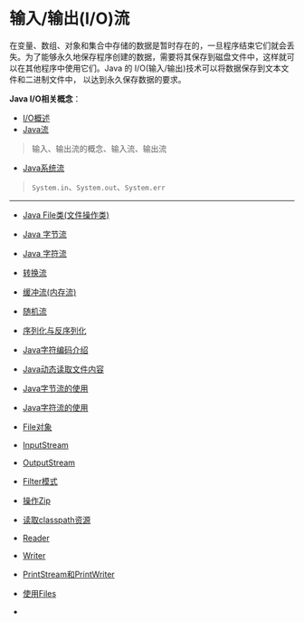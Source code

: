 # 输入/输出(I/O)流

在变量、数组、对象和集合中存储的数据是暂时存在的，一旦程序结束它们就会丢失。为了能够永久地保存程序创建的数据，需要将其保存到磁盘文件中，这样就可以在其他程序中使用它们。Java 的 I/O(输入/输出)技术可以将数据保存到文本文件和二进制文件中， 以达到永久保存数据的要求。

**Java I/O相关概念**：

- [I/O概述](IO_concept.md)
- [Java流](iostream.md)

> 输入、输出流的概念、输入流、输出流

- [Java系统流](IO_system.md)

> `System.in`、`System.out`、`System.err`

------

- [Java File类(文件操作类)](IO_File.md)
- [Java 字节流](bytestream.md)
- [Java 字符流](charstream.md)
- [转换流](inputstreamreader.md)
- [缓冲流(内存流)]()
- [随机流](radomstream.md)
- [序列化与反序列化](serialize_deserialize.md)



- [Java字符编码介绍](http://c.biancheng.net/view/6977.html)
- [Java动态读取文件内容](http://c.biancheng.net/view/vip_7085.html)
- [Java字节流的使用](http://c.biancheng.net/view/1144.html)
- [Java字符流的使用](http://c.biancheng.net/view/1150.html)



- [File对象](https://www.liaoxuefeng.com/wiki/1252599548343744/1298069154955297)
- [InputStream](https://www.liaoxuefeng.com/wiki/1252599548343744/1298069163343905)
- [OutputStream](https://www.liaoxuefeng.com/wiki/1252599548343744/1298069169635361)
- [Filter模式](https://www.liaoxuefeng.com/wiki/1252599548343744/1298364142452770)
- [操作Zip](https://www.liaoxuefeng.com/wiki/1252599548343744/1298366336073762)
- [读取classpath资源](https://www.liaoxuefeng.com/wiki/1252599548343744/1298366384308257)
- [Reader](https://www.liaoxuefeng.com/wiki/1252599548343744/1298366902304801)
- [Writer](https://www.liaoxuefeng.com/wiki/1252599548343744/1298366912790561)
- [PrintStream和PrintWriter](https://www.liaoxuefeng.com/wiki/1252599548343744/1302299230076961)
- [使用Files](https://www.liaoxuefeng.com/wiki/1252599548343744/1375100746072098)
- 
